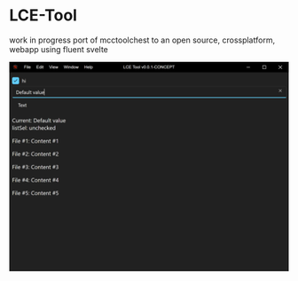 # LCE-Tool

work in progress port of mcctoolchest to an open source, crossplatform, webapp using fluent svelte

![image](https://github.com/CheatBreakerX/LCE-Tool/blob/master/assets/electron_PfwznT7CEk.png?raw=true)
